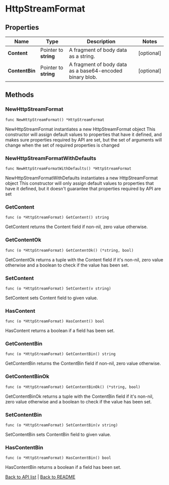 # HttpStreamFormat

## Properties

Name | Type | Description | Notes
------------ | ------------- | ------------- | -------------
**Content** | Pointer to **string** | A fragment of body data as a string. | [optional] 
**ContentBin** | Pointer to **string** | A fragment of body data as a base64-encoded binary blob. | [optional] 

## Methods

### NewHttpStreamFormat

`func NewHttpStreamFormat() *HttpStreamFormat`

NewHttpStreamFormat instantiates a new HttpStreamFormat object
This constructor will assign default values to properties that have it defined,
and makes sure properties required by API are set, but the set of arguments
will change when the set of required properties is changed

### NewHttpStreamFormatWithDefaults

`func NewHttpStreamFormatWithDefaults() *HttpStreamFormat`

NewHttpStreamFormatWithDefaults instantiates a new HttpStreamFormat object
This constructor will only assign default values to properties that have it defined,
but it doesn't guarantee that properties required by API are set

### GetContent

`func (o *HttpStreamFormat) GetContent() string`

GetContent returns the Content field if non-nil, zero value otherwise.

### GetContentOk

`func (o *HttpStreamFormat) GetContentOk() (*string, bool)`

GetContentOk returns a tuple with the Content field if it's non-nil, zero value otherwise
and a boolean to check if the value has been set.

### SetContent

`func (o *HttpStreamFormat) SetContent(v string)`

SetContent sets Content field to given value.

### HasContent

`func (o *HttpStreamFormat) HasContent() bool`

HasContent returns a boolean if a field has been set.

### GetContentBin

`func (o *HttpStreamFormat) GetContentBin() string`

GetContentBin returns the ContentBin field if non-nil, zero value otherwise.

### GetContentBinOk

`func (o *HttpStreamFormat) GetContentBinOk() (*string, bool)`

GetContentBinOk returns a tuple with the ContentBin field if it's non-nil, zero value otherwise
and a boolean to check if the value has been set.

### SetContentBin

`func (o *HttpStreamFormat) SetContentBin(v string)`

SetContentBin sets ContentBin field to given value.

### HasContentBin

`func (o *HttpStreamFormat) HasContentBin() bool`

HasContentBin returns a boolean if a field has been set.


[Back to API list](../README.md#documentation-for-api-endpoints) | [Back to README](../README.md)


